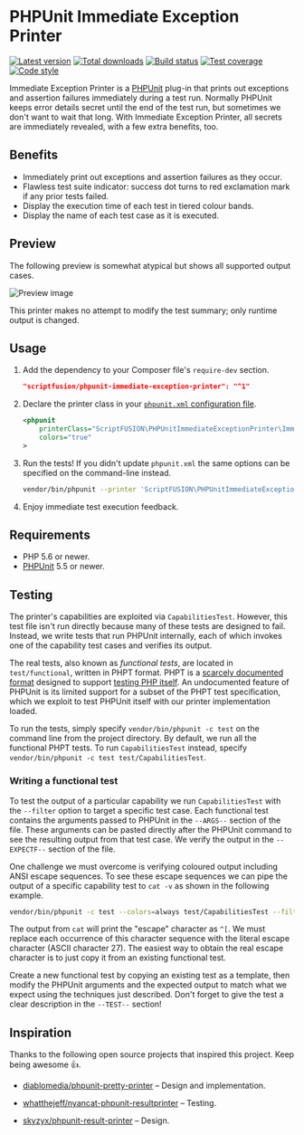 PHPUnit Immediate Exception Printer
===================================

[![Latest version][Version image]][Releases]
[![Total downloads][Downloads image]][Downloads]
[![Build status][Build image]][Build]
[![Test coverage][Coverage image]][Coverage]
[![Code style][Style image]][Style]

Immediate Exception Printer is a [PHPUnit][PHPUnit] plug-in that prints out exceptions and assertion failures immediately during a test run. Normally PHPUnit keeps error details secret until the end of the test run, but sometimes we don't want to wait that long. With Immediate Exception Printer, all secrets are immediately revealed, with a few extra benefits, too.

## Benefits

* Immediately print out exceptions and assertion failures as they occur.
* Flawless test suite indicator: success dot turns to red exclamation mark if any prior tests failed.
* Display the execution time of each test in tiered colour bands.
* Display the name of each test case as it is executed.

## Preview

The following preview is somewhat atypical but shows all supported output cases.

![Preview image](https://raw.githubusercontent.com/ScriptFUSION/PHPUnit-Immediate-Exception-Printer/master/doc/images/test%20run%201.3.png)

This printer makes no attempt to modify the test summary; only runtime output is changed.

## Usage

1. Add the dependency to your Composer file's `require-dev` section.

    ```json
    "scriptfusion/phpunit-immediate-exception-printer": "^1"
    ```

2. Declare the printer class in your [`phpunit.xml` configuration file](https://phpunit.de/manual/current/en/appendixes.configuration.html).

    ```xml
    <phpunit
        printerClass="ScriptFUSION\PHPUnitImmediateExceptionPrinter\ImmediateExceptionPrinter"
        colors="true"
    >
    ```

3. Run the tests! If you didn't update `phpunit.xml` the same options can be specified on the command-line instead.

    ```bash
    vendor/bin/phpunit --printer 'ScriptFUSION\PHPUnitImmediateExceptionPrinter\ImmediateExceptionPrinter' --color
    ```

4. Enjoy immediate test execution feedback.

## Requirements

* PHP 5.6 or newer.
* [PHPUnit][PHPUnit] 5.5 or newer.

## Testing

The printer's capabilities are exploited via `CapabilitiesTest`. However, this test file isn't run directly because many of these tests are designed to fail. Instead, we write tests that run PHPUnit internally, each of which invokes one of the capability test cases and verifies its output.

The real tests, also known as *functional tests*, are located in `test/functional`, written in PHPT format. PHPT is a [scarcely documented format](http://qa.php.net/phpt_details.php) designed to support [testing PHP itself](https://qa.php.net/write-test.php). An undocumented feature of PHPUnit is its limited support for a subset of the PHPT test specification, which we exploit to test PHPUnit itself with our printer implementation loaded.

To run the tests, simply specify `vendor/bin/phpunit -c test` on the command line from the project directory. By default, we run all the functional PHPT tests. To run `CapabilitiesTest` instead, specify `vendor/bin/phpunit -c test test/CapabilitiesTest`.

### Writing a functional test

To test the output of a particular capability we run `CapabilitiesTest` with the `--filter` option to target a specific test case. Each functional test contains the arguments passed to PHPUnit in the `--ARGS--` section of the file. These arguments can be pasted directly after the PHPUnit command to see the resulting output from that test case. We verify the output in the `--EXPECTF--` section of the file.

One challenge we must overcome is verifying coloured output including ANSI escape sequences. To see these escape sequences we can pipe the output of a specific capability test to `cat -v` as shown in the following example.

```bash
vendor/bin/phpunit -c test --colors=always test/CapabilitiesTest --filter ::testSuccess$ | cat -v
```

The output from `cat` will print the "escape" character as `^[`. We must replace each occurrence of this character sequence with the literal escape character (ASCII character 27). The easiest way to obtain the real escape character is to just copy it from an existing functional test.

Create a new functional test by copying an existing test as a template, then modify the PHPUnit arguments and the expected output to match what we expect using the techniques just described. Don't forget to give the test a clear description in the `--TEST--` section!

## Inspiration

Thanks to the following open source projects that inspired this project. Keep being awesome :thumbsup:.

* [diablomedia/phpunit-pretty-printer](https://github.com/diablomedia/phpunit-pretty-printer) &ndash; Design and implementation.
* [whatthejeff/nyancat-phpunit-resultprinter](https://github.com/whatthejeff/nyancat-phpunit-resultprinter) &ndash; Testing.
* [skyzyx/phpunit-result-printer](https://github.com/skyzyx/phpunit-result-printer) &ndash; Design.


  [Releases]: https://github.com/ScriptFUSION/PHPUnit-Immediate-Exception-Printer/releases
  [Version image]: https://poser.pugx.org/scriptfusion/phpunit-immediate-exception-printer/version "Latest version"
  [Downloads]: https://packagist.org/packages/scriptfusion/phpunit-immediate-exception-printer
  [Downloads image]: https://poser.pugx.org/scriptfusion/phpunit-immediate-exception-printer/downloads "Total downloads"
  [Build]: https://travis-ci.org/ScriptFUSION/PHPUnit-Immediate-Exception-Printer
  [Build image]: https://travis-ci.org/ScriptFUSION/PHPUnit-Immediate-Exception-Printer.svg?branch=master "Build status"
  [Coverage]: https://codecov.io/gh/ScriptFUSION/PHPUnit-Immediate-Exception-Printer
  [Coverage image]: https://codecov.io/gh/ScriptFUSION/PHPUnit-Immediate-Exception-Printer/branch/master/graphs/badge.svg "Test coverage"
  [Style]: https://styleci.io/repos/83920053
  [Style image]: https://styleci.io/repos/83920053/shield?style=flat "Code style"

  [PHPUnit]: https://github.com/sebastianbergmann/phpunit
